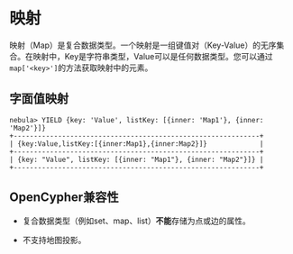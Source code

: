 # 映射

映射（Map）是复合数据类型。一个映射是一组键值对（Key-Value）的无序集合。在映射中，Key是字符串类型，Value可以是任何数据类型。您可以通过`map['<key>']`的方法获取映射中的元素。

## 字面值映射

```ngql
nebula> YIELD {key: 'Value', listKey: [{inner: 'Map1'}, {inner: 'Map2'}]}
+-------------------------------------------------------------+
| {key:Value,listKey:[{inner:Map1},{inner:Map2}]}             |
+-------------------------------------------------------------+
| {key: "Value", listKey: [{inner: "Map1"}, {inner: "Map2"}]} |
+-------------------------------------------------------------+
```

## OpenCypher兼容性

- 复合数据类型（例如set、map、list）**不能**存储为点或边的属性。

- 不支持地图投影。
